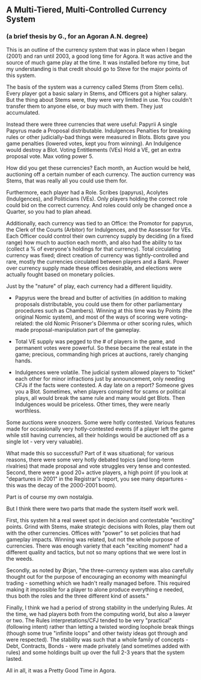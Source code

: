 <h2>A Multi-Tiered, Multi-Controlled Currency System</h2>
<h3>(a brief thesis by G., for an Agoran A.N. degree)</h3>
<p>This is an outline of the currency system that was in place when I
began (2001) and ran until 2003, a good long time for Agora.  It was
active and the source of much game play at the time.  It was installed
before my time, but my understanding is that credit should go to Steve
for the major points of this system.</p>
<p>The basis of the system was a currency called Stems (from Stem cells).
Every player got a basic salary in Stems, and Officers got a higher
salary.  But the thing about Stems were, they were very limited in
use.  You couldn't transfer them to anyone else, or buy much with
them.  They just accumulated.</p>
<p>Instead there were three currencies that were useful:
   Papyrii
      A single Papyrus made a Proposal distributable.
   Indulgences
      Penalties for breaking rules or other judicially-bad things were
      measured in Blots.  Blots gave you game penalties (lowered
      votes, kept you from winning).  An Indulgence would destroy a
      Blot.
   Voting Entitlements (VEs)
      Hold a VE, get an extra proposal vote.  Max voting power 5.</p>
<p>How did you get these currencies?  Each month, an Auction would be
held, auctioning off a certain number of each currency.  The auction
currency was Stems, that was really all you could use them for.</p>
<p>Furthermore, each player had a Role.  Scribes (papyrus), Acolytes
(Indulgences), and Politicians (VEs).  Only players holding the
correct role could bid on the correct currency.  And roles could only
be changed once a Quarter, so you had to plan ahead.</p>
<p>Additionally, each currency was tied to an Office: the Promotor for
papyrus, the Clerk of the Courts (Arbitor) for Indulgences, and the
Assessor for VEs.  Each Officer could control their own currency
supply by deciding (in a fixed range) how much to auction each month,
and also had the ability to tax (collect a % of everyone's holdings
for that currency).  Total circulating currency was fixed; direct
creation of currency was tightly-controlled and rare, mostly the
currencies circulated between players and a Bank.  Power over currency
supply made these offices desirable, and elections were actually
fought based on monetary policies.</p>
<p>Just by the "nature" of play, each currency had a different liquidity.</p>
<ul>
<li>
<p>Papyrus were the bread and butter of activities (in addition to
  making proposals distributable, you could use them for other
  parliamentary procedures such as Chambers).  Winning at this time
  was by Points (the original Nomic system), and most of the ways of
  scoring were voting-related: the old Nomic Prisoner's Dilemma or
  other scoring rules, which made proposal-manipulation part of the
  gameplay.</p>
</li>
<li>
<p>Total VE supply was pegged to the # of players in the game, and
  permanent votes were powerful.  So these became the real estate in
  the game; precious, commanding high prices at auctions, rarely
  changing hands.</p>
</li>
<li>
<p>Indulgences were volatile.  The judicial system allowed players to
  "ticket" each other for minor infractions just by announcement, only
  needing CFJs if the facts were contested.  A day late on a report?
  Someone gives you a Blot.  Sometimes, when players conspired for
  scams or political plays, all would break the same rule and many
  would get Blots.  Then Indulgences would be priceless.  Other times,
  they were nearly worthless.</p>
</li>
</ul>
<p>Some auctions were snoozers.  Some were hotly contested.  Various
features made for occasionally very hotly-contested events (if a
player left the game while still having currencies, all their holdings
would be auctioned off as a single lot - very very valuable).</p>
<p>What made this so successful?  Part of it was situational; for various
reasons, there were some very hotly debated topics (and long-term
rivalries) that made proposal and vote struggles very tense and
contested.  Second, there were a good 20+ active players, a high point
(if you look at "departures in 2001" in the Registrar's report, you
see many departures - this was the decay of the 2000-2001 boom).</p>
<p>Part is of course my own nostalgia.</p>
<p>But I think there were two parts that made the system itself work
well.</p>
<p>First, this system hit a real sweet spot in decision and contestable
"exciting" points.  Grind with Stems, make strategic decisions with
Roles, play them out with the other currencies.  Offices with "power"
to set policies that had gameplay impacts.  Winning was related, but
not the whole purpose of currencies.  There was enough variety that
each "exciting moment" had a different quality and tactics, but not so
many options that we were lost in the weeds.</p>
<p>Secondly, as noted by Ørjan, "the three-currency system was also
carefully thought out for the purpose of encouraging an economy with
meaningful trading - something which we hadn't really managed before.
This required making it impossible for a player to alone produce
everything e needed, thus both the roles and the three different kind
of assets."</p>
<p>Finally, I think we had a period of strong stability in the
underlying Rules.  At the time, we had players both from the computing
world, but also a lawyer or two.  The Rules interpretations/CFJ tended
to be very "practical" (following intent) rather than letting a
twisted wording loophole break things (though some true "infinite
loops" and other twisty ideas got through and were respected).  The
stability was such that a whole family of concepts - Debt, Contracts,
Bonds - were made privately (and sometimes added with rules) and some
holdings built up over the full 2-3 years that the system lasted.</p>
<p>All in all, it was a Pretty Good Time in Agora.</p>
